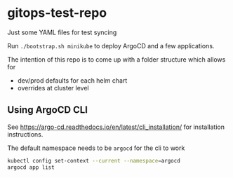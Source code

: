 # gitops-test-repo
Just some YAML files for test syncing

Run `./bootstrap.sh minikube` to deploy ArgoCD and a few applications.

The intention of this repo is to come up with a folder structure which allows for

- dev/prod defaults for each helm chart
- overrides at cluster level

## Using ArgoCD CLI

See https://argo-cd.readthedocs.io/en/latest/cli_installation/ for installation instructions.

The default namespace needs to be `argocd` for the cli to work

```bash
kubectl config set-context --current --namespace=argocd
argocd app list
```
